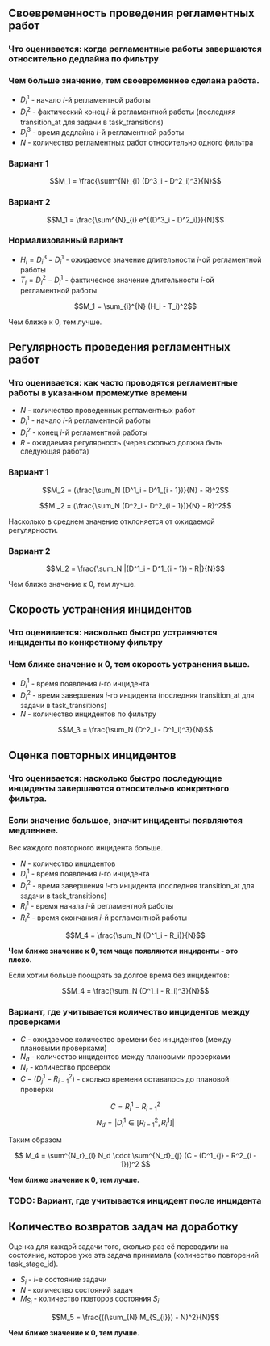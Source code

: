 ## Своевременность проведения регламентных работ
### Что оценивается: когда регламентные работы завершаются относительно дедлайна по фильтру
### Чем больше значение, тем своевременнее сделана работа.

* $D^1_i$ - начало $i$-й регламентной работы
* $D^2_i$ - фактический конец $i$-й регламентной работы (последняя transition_at для задачи в task_transitions)
* $D^3_i$ - время дедлайна $i$-й регламентной работы
* $N$ - количество регламентных работ относительно одного фильтра

### Вариант 1

$$M_1 = \frac{\sum^{N}_{i} (D^3_i - D^2_i)^3}{N}$$

### Вариант 2

$$M_1 = \frac{\sum^{N}_{i} e^{(D^3_i - D^2_i)}}{N}$$

### Нормализованный вариант

* $H_i = D^3_i - D^1_i$ - ожидаемое значение длительности $i$-ой регламентной работы
* $T_i = D^2_i - D^1_i$ - фактическое значение длительности $i$-ой регламентной работы


$$M_1 = \sum_{i}^{N} (H_i - T_i)^2$$

Чем ближе к $0$, тем лучше.

## Регулярность проведения регламентных работ

### Что оценивается: как часто проводятся регламентные работы в указанном промежутке времени

* $N$ - количество проведенных регламентных работ
* $D^1_i$ - начало $i$-й регламентной работы
* $D^2_i$ - конец $i$-й регламентной работы
* $R$ - ожидаемая регулярность (через сколько должна быть следующая работа)

### Вариант 1

$$M_2 = (\frac{\sum_N (D^1_i - D^1_{i - 1})}{N} - R)^2$$

$$M'_2 = (\frac{\sum_N (D^2_i - D^2_{i - 1})}{N} - R)^2$$

Насколько в среднем значение отклоняется от ожидаемой регулярности.

### Вариант 2

$$M_2 = \frac{\sum_N |(D^1_i - D^1_{i - 1}) - R|}{N}$$

Чем ближе значение к $0$, тем лучше.

## Скорость устранения инцидентов

### Что оценивается: насколько быстро устраняются инциденты по конкретному фильтру 
### Чем ближе значение к 0, тем скорость устранения выше.

* $D^1_i$ - время появления $i$-го инцидента
* $D^2_i$ - время завершения $i$-го инцидента (последняя transition_at для задачи в task_transitions)
* $N$ - количество инцидентов по фильтру

$$M_3 = \frac{\sum_N (D^2_i - D^1_i)^3}{N}$$

## Оценка повторных инцидентов

### Что оценивается: насколько быстро последующие инциденты завершаются относительно конкретного фильтра.
### Если значение большое, значит инциденты появляются медленнее.

Вес каждого повторного инцидента больше.

* $N$ - количество инцидентов
* $D^1_i$ - время появления $i$-го инцидента
* $D^2_i$ - время завершения $i$-го инцидента (последняя transition_at для задачи в task_transitions)
* $R^1_i$ - время начала $i$-й регламентной работы
* $R^2_i$ - время окончания $i$-й регламентной работы

$$M_4 = \frac{\sum_N (D^1_i - R_i)}{N}$$

**Чем ближе значение к 0, тем чаще появляются инциденты - это плохо.**

Если хотим больше поощрять за долгое время без инцидентов:

$$M_4 = \frac{\sum_N (D^1_i - R_i)^3}{N}$$

### Вариант, где учитывается количество инцидентов между проверками

* $C$ - ожидаемое количество времени без инцидентов (между плановыми проверками)
* $N_d$ - количество инцидентов между плановыми проверками
* $N_r$ - количество проверок
* $C - (D^1_{j} - R^2_{i - 1})$ - сколько времени оставалось до плановой проверки

$$C = R^1_i - R^2_{i - 1}$$
$$N_d = \bigg|D_i^1 \in [R_{i-1}^2, R_i^1]\bigg|$$

Таким образом

$$ M_4 = \sum^{N_r}_{i} N_d \cdot \sum^{N_d}_{j} (C - (D^1_{j} - R^2_{i - 1}))^2 $$

**Чем ближе значение к 0, тем лучше.**

### TODO: Вариант, где учитывается инцидент после инцидента


## Количество возвратов задач на доработку

Оценка для каждой задачи того, сколько раз её переводили на состояние, которое
уже эта задача принимала (количество повторений task_stage_id).

* $S_i$ - $i$-е состояние задачи
* $N$ - количество состояний задач
* $M_{S_i}$ - количество повторов состояния $S_i$

$$M_5 = \frac{((\sum_{N} M_{S_{i}}) - N)^2}{N}$$

**Чем ближе значение к $0$, тем лучше.**
